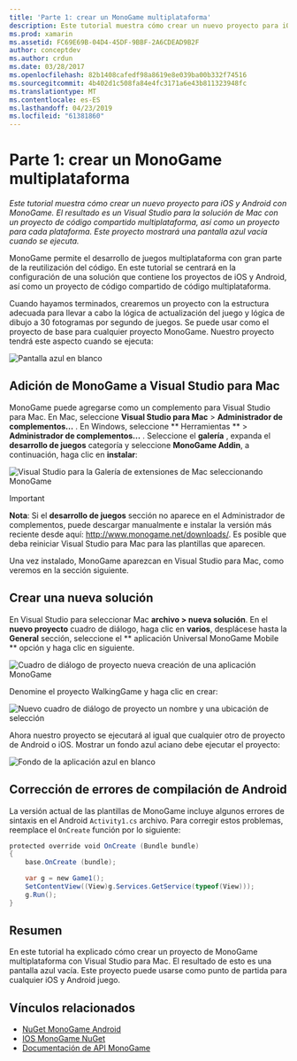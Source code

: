 ```yaml
---
title: 'Parte 1: crear un MonoGame multiplataforma'
description: Este tutorial muestra cómo crear un nuevo proyecto para iOS y Android con MonoGame. El resultado es un Visual Studio para la solución de Mac con un proyecto de código compartido multiplataforma, así como un proyecto para cada plataforma. Este proyecto mostrará una pantalla azul vacía cuando se ejecuta.
ms.prod: xamarin
ms.assetid: FC69E69B-04D4-45DF-9BBF-2A6CDEAD9B2F
author: conceptdev
ms.author: crdun
ms.date: 03/28/2017
ms.openlocfilehash: 82b1408cafedf98a8619e8e039ba00b332f74516
ms.sourcegitcommit: 4b402d1c508fa84e4fc3171a6e43b811323948fc
ms.translationtype: MT
ms.contentlocale: es-ES
ms.lasthandoff: 04/23/2019
ms.locfileid: "61381860"
---
```

# <a name="part-1--creating-a-cross-platform-monogame"></a>Parte 1: crear un MonoGame multiplataforma

_Este tutorial muestra cómo crear un nuevo proyecto para iOS y Android con MonoGame. El resultado es un Visual Studio para la solución de Mac con un proyecto de código compartido multiplataforma, así como un proyecto para cada plataforma. Este proyecto mostrará una pantalla azul vacía cuando se ejecuta._

MonoGame permite el desarrollo de juegos multiplataforma con gran parte de la reutilización del código. En este tutorial se centrará en la configuración de una solución que contiene los proyectos de iOS y Android, así como un proyecto de código compartido de código multiplataforma.

Cuando hayamos terminados, crearemos un proyecto con la estructura adecuada para llevar a cabo la lógica de actualización del juego y lógica de dibujo a 30 fotogramas por segundo de juegos. Se puede usar como el proyecto de base para cualquier proyecto MonoGame. Nuestro proyecto tendrá este aspecto cuando se ejecuta:

![Pantalla azul en blanco](part1-images/image1.png)

## <a name="adding-monogame-to-visual-studio-for-mac"></a>Adición de MonoGame a Visual Studio para Mac

MonoGame puede agregarse como un complemento para Visual Studio para Mac. En Mac, seleccione **Visual Studio para Mac** > **Administrador de complementos...**  . En Windows, seleccione ** Herramientas ** > **Administrador de complementos...**  . Seleccione el **galería** , expanda el **desarrollo de juegos** categoría y seleccione **MonoGame Addin**, a continuación, haga clic en **instalar**:

![Visual Studio para la Galería de extensiones de Mac seleccionando MonoGame](part1-images/image2.png)

> [!IMPORTANT]
> **Nota**: Si el **desarrollo de juegos** sección no aparece en el Administrador de complementos, puede descargar manualmente e instalar la versión más reciente desde aquí: http://www.monogame.net/downloads/. Es posible que deba reiniciar Visual Studio para Mac para las plantillas que aparecen.

Una vez instalado, MonoGame aparezcan en Visual Studio para Mac, como veremos en la sección siguiente.

## <a name="creating-a-new-solution"></a>Crear una nueva solución

En Visual Studio para seleccionar Mac **archivo > nueva solución**. En el **nuevo proyecto** cuadro de diálogo, haga clic en **varios**, desplácese hasta la **General** sección, seleccione el ** aplicación Universal MonoGame Mobile ** opción y haga clic en siguiente.

![Cuadro de diálogo de proyecto nueva creación de una aplicación MonoGame](part1-images/image3.png)

Denomine el proyecto WalkingGame y haga clic en crear:

![Nuevo cuadro de diálogo de proyecto un nombre y una ubicación de selección](part1-images/image4.png)

Ahora nuestro proyecto se ejecutará al igual que cualquier otro de proyecto de Android o iOS. Mostrar un fondo azul aciano debe ejecutar el proyecto:

![Fondo de la aplicación azul en blanco](part1-images/image5.png)

## <a name="fixing-android-compile-errors"></a>Corrección de errores de compilación de Android

La versión actual de las plantillas de MonoGame incluye algunos errores de sintaxis en el Android `Activity1.cs` archivo. Para corregir estos problemas, reemplace el `OnCreate` función por lo siguiente:

```csharp
protected override void OnCreate (Bundle bundle)
{
    base.OnCreate (bundle);

    var g = new Game1();
    SetContentView((View)g.Services.GetService(typeof(View)));
    g.Run();
}
```

## <a name="summary"></a>Resumen

En este tutorial ha explicado cómo crear un proyecto de MonoGame multiplataforma con Visual Studio para Mac. El resultado de esto es una pantalla azul vacía. Este proyecto puede usarse como punto de partida para cualquier iOS y Android juego.

## <a name="related-links"></a>Vínculos relacionados

- [NuGet MonoGame Android](https://www.nuget.org/packages/MonoGame.Framework.Android/)
- [IOS MonoGame NuGet](https://www.nuget.org/packages/MonoGame.Framework.iOS/)
- [Documentación de API MonoGame](http://www.monogame.net/documentation/?page=main)
